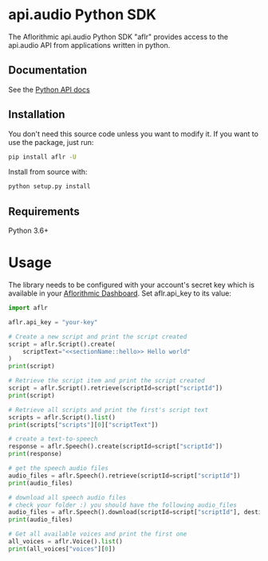 # api.audio Python SDK

The Aflorithmic api.audio Python SDK "aflr" provides access to the api.audio API from applications written in python.

## Documentation

See the [Python API docs](https://docs.api.audio/reference)

## Installation

You don't need this source code unless you want to modify it. If you want to use the package, just run:

```sh
pip install aflr -U
```

Install from source with:

```sh
python setup.py install
```

## Requirements

Python 3.6+

# Usage

The library needs to be configured with your account's secret key which is available in your [Aflorithmic Dashboard](http://ms-api-frontend.s3-website-eu-west-1.amazonaws.com/). Set aflr.api_key to its value:

```python
import aflr

aflr.api_key = "your-key"

# Create a new script and print the script created
script = aflr.Script().create(
    scriptText="<<sectionName::hello>> Hello world"
)
print(script)

# Retrieve the script item and print the script created
script = aflr.Script().retrieve(scriptId=script["scriptId"])
print(script)

# Retrieve all scripts and print the first's script text
scripts = aflr.Script().list()
print(scripts["scripts"][0]["scriptText"])

# create a text-to-speech
response = aflr.Speech().create(scriptId=script["scriptId"])
print(response)

# get the speech audio files
audio_files = aflr.Speech().retrieve(scriptId=script["scriptId"])
print(audio_files)

# download all speech audio files
# check your folder :) you should have the following audio_files
audio_files = aflr.Speech().download(scriptId=script["scriptId"], destination=".")
print(audio_files)

# Get all available voices and print the first one
all_voices = aflr.Voice().list()
print(all_voices["voices"][0])
```
